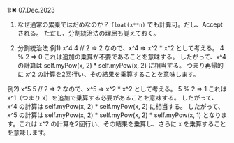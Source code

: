 1:✖ 07.Dec.2023

1. なぜ通常の累乗ではだめなのか？
`float(x**n)` でも計算可。だし、Acceptされる。
ただし、分割統治法の理屈も覚えておく。


2. 分割統治法
例1) x^4 
4 // 2 ⇒ 2 なので、x^4 ⇒ x^2 * x^2 として考える。
4 % 2 ⇒ 0 これは追加の乗算が不要であることを意味する。
したがって、x^4 の計算は self.myPow(x, 2) * self.myPow(x, 2) に相当する。
つまり再帰的に x^2 の計算を2回行い、その結果を乗算することを意味します。

例2) x^5
5 // 2 ⇒ 2 なので、x^5 ⇒ x^2 * x^2 として考える。
5 % 2 ⇒ 1 これは x^1（つまり x）を追加で乗算する必要があることを意味する。
したがって、x^4 の計算は self.myPow(x, 2) * self.myPow(x, 2) に相当する。
したがって、x^5 の計算は self.myPow(x, 2) * self.myPow(x, 2) * self.myPow(x, 1) となります。これは x^2 の計算を2回行い、その結果を乗算し、さらに x を乗算することを意味します。
